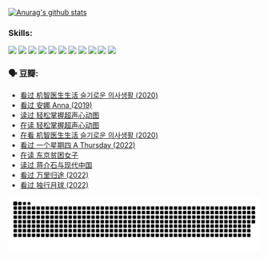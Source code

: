 
[![Anurag's github stats](https://github-readme-stats.vercel.app/api?username=w940853815)](https://github.com/anuraghazra/github-readme-stats)

### Skills:

<code><img height="32" src="https://cdn.jsdelivr.net/npm/simple-icons@v5/icons/python.svg"></code>
<code><img height="32" src="https://cdn.jsdelivr.net/npm/simple-icons@v5/icons/javascript.svg"></code>
<code><img height="32" src="https://cdn.jsdelivr.net/npm/simple-icons@v5/icons/django.svg"></code>
<code><img height="32" src="https://cdn.jsdelivr.net/npm/simple-icons@v5/icons/flask.svg"></code>
<code><img height="32" src="https://cdn.jsdelivr.net/npm/simple-icons@v5/icons/vuetify.svg"></code>
<code><img height="32" src="https://cdn.jsdelivr.net/npm/simple-icons@v5/icons/git.svg"></code>
<code><img height="32" src="https://cdn.jsdelivr.net/npm/simple-icons@v5/icons/docker.svg"></code>
<code><img height="32" src="https://cdn.jsdelivr.net/npm/simple-icons@v5/icons/postgresql.svg"></code>
<code><img height="32" src="https://cdn.jsdelivr.net/npm/simple-icons@v5/icons/elasticsearch.svg"></code>
<code><img height="32" src="https://cdn.jsdelivr.net/npm/simple-icons@v5/icons/macos.svg"></code>
<code><img height="32" src="https://cdn.jsdelivr.net/npm/simple-icons@v5/icons/linux.svg"></code>

### 🗣 豆瓣:

<!-- DOUBAN-ACTIVITIES:START -->
- [看过 机智医生生活 슬기로운 의사생활‎ (2020)](https://www.douban.com/people/136069238/status/4036497310/?_i=67361432)
- [看过 安娜 Anna‎ (2019)](https://www.douban.com/people/136069238/status/4034580096/?_i=67361432)
- [读过 轻松掌握超声心动图](https://www.douban.com/people/136069238/status/4031937639/?_i=67361432)
- [在读 轻松掌握超声心动图](https://www.douban.com/people/136069238/status/4030989967/?_i=67361432)
- [在看 机智医生生活 슬기로운 의사생활‎ (2020)](https://www.douban.com/people/136069238/status/4028652712/?_i=67361432)
- [看过 一个星期四 A Thursday‎ (2022)](https://www.douban.com/people/136069238/status/4027759975/?_i=67361432)
- [在读 东京贫困女子](https://www.douban.com/people/136069238/status/4027149520/?_i=67361432)
- [读过 蒋介石与现代中国](https://www.douban.com/people/136069238/status/4027149061/?_i=67361432)
- [看过 万里归途‎ (2022)](https://www.douban.com/people/136069238/status/4026748987/?_i=67361432)
- [看过 独行月球‎ (2022)](https://www.douban.com/people/136069238/status/4022883157/?_i=67361432)
<!-- DOUBAN-ACTIVITIES:END -->


![Snake animation](https://raw.githubusercontent.com/w940853815/w940853815/output/github-contribution-grid-snake.svg)

<!--
**w940853815/w940853815** is a ✨ _special_ ✨ repository because its `README.md` (this file) appears on your GitHub profile.

Here are some ideas to get you started:

- 🔭 I’m currently working on ...
- 🌱 I’m currently learning ...
- 👯 I’m looking to collaborate on ...
- 🤔 I’m looking for help with ...
- 💬 Ask me about ...
- 📫 How to reach me: ...
- 😄 Pronouns: ...
- ⚡ Fun fact: ...
-->
